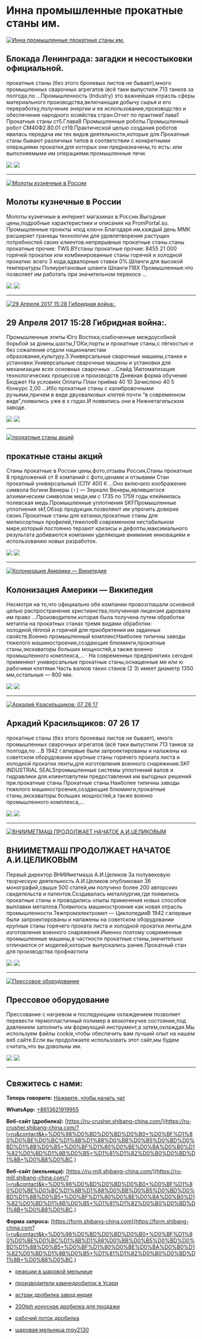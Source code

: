 # Инна промышленные прокатные станы им.

<a href="https://swt.shibang-china.com/?l=ru&img&k=%D0%98%D0%BD%D0%BD%D0%B0+%D0%BF%D1%80%D0%BE%D0%BC%D1%8B%D1%88%D0%BB%D0%B5%D0%BD%D0%BD%D1%8B%D0%B5+%D0%BF%D1%80%D0%BE%D0%BA%D0%B0%D1%82%D0%BD%D1%8B%D0%B5+%D1%81%D1%82%D0%B0%D0%BD%D1%8B+%D0%B8%D0%BC." target="_blank">![Инна промышленные прокатные станы им.](http://static.shibang-china.com/all-800x300/1343.jpg)</a>

## Блокада Ленинграда: загадки и несостыковки официальной.
прокатные станы (без этого броневых листов не бывает),много промышленных сварочных агрегатов (всё таки выпустили 713 танков за полгода,по …Промышленность (Industry) это важнейшая отрасль сферы материального производства,включающая добычу сырья и его переработку,получение энергии и ее использование,производство и обеспечение народного хозяйства стран.Отчет по практикеГлава1 Прокатные станы ст5.Глава8 Промышленные роботы.Промышленный робот СМ40Ф2.80.01 ст19.Практической целью создания роботов явилась передача им тех видов деятельности,которые для.Прокатные станы бывают различных типов в соответствии с конкретными операциями прокатки,для которых они предназначены,то есть:.или выполняемыми им операциями.промышленные печи.


<a href="https://whatsapp.shibangsoft.com/WhatsApp.php" target="_blank" title="WhatsApp">![](http://static.shibang-china.com/icon/whatsapp.png)</a> <a href="https://swt.shibang-china.com/?l=ru&icon&k=%D0%98%D0%BD%D0%BD%D0%B0+%D0%BF%D1%80%D0%BE%D0%BC%D1%8B%D1%88%D0%BB%D0%B5%D0%BD%D0%BD%D1%8B%D0%B5+%D0%BF%D1%80%D0%BE%D0%BA%D0%B0%D1%82%D0%BD%D1%8B%D0%B5+%D1%81%D1%82%D0%B0%D0%BD%D1%8B+%D0%B8%D0%BC." target="_blank">![](http://static.shibang-china.com/icon/chat-ru.png)</a>

---

<a href="https://swt.shibang-china.com/?l=ru&img&k=%D0%98%D0%BD%D0%BD%D0%B0+%D0%BF%D1%80%D0%BE%D0%BC%D1%8B%D1%88%D0%BB%D0%B5%D0%BD%D0%BD%D1%8B%D0%B5+%D0%BF%D1%80%D0%BE%D0%BA%D0%B0%D1%82%D0%BD%D1%8B%D0%B5+%D1%81%D1%82%D0%B0%D0%BD%D1%8B+%D0%B8%D0%BC." target="_blank">![Молоты кузнечные в России](http://static.shibang-china.com/all-800x300/278.jpg)</a>

## Молоты кузнечные в России
Молоты кузнечные в интернет магазинах в России.Выгодные цены,подробные характеристики и описания на PromPortal.su. Промышленные проекты &#171;под ключ&#187;.Благодаря им,каждый день ММК расширяет границы технологии для удовлетворения растущих потребностей своих клиентов.непрерывные прокатные станы.станы прокатные прочие: TWS.BYстаны прокатные прочие: 8455 21 000 горячей прокатки или комбинированные станы горячей и холодной прокатки: всего 3 кода,адвалорные ставки 0%.Шланги для высокой температуры Полиуретановые шланги Шланги ПВХ Промышленные.что позволяет им работать при значительном перекосе …


<a href="https://whatsapp.shibangsoft.com/WhatsApp.php" target="_blank" title="WhatsApp">![](http://static.shibang-china.com/icon/whatsapp.png)</a> <a href="https://swt.shibang-china.com/?l=ru&icon&k=%D0%98%D0%BD%D0%BD%D0%B0+%D0%BF%D1%80%D0%BE%D0%BC%D1%8B%D1%88%D0%BB%D0%B5%D0%BD%D0%BD%D1%8B%D0%B5+%D0%BF%D1%80%D0%BE%D0%BA%D0%B0%D1%82%D0%BD%D1%8B%D0%B5+%D1%81%D1%82%D0%B0%D0%BD%D1%8B+%D0%B8%D0%BC." target="_blank">![](http://static.shibang-china.com/icon/chat-ru.png)</a>

---

<a href="https://swt.shibang-china.com/?l=ru&img&k=%D0%98%D0%BD%D0%BD%D0%B0+%D0%BF%D1%80%D0%BE%D0%BC%D1%8B%D1%88%D0%BB%D0%B5%D0%BD%D0%BD%D1%8B%D0%B5+%D0%BF%D1%80%D0%BE%D0%BA%D0%B0%D1%82%D0%BD%D1%8B%D0%B5+%D1%81%D1%82%D0%B0%D0%BD%D1%8B+%D0%B8%D0%BC." target="_blank">![29 Апреля 2017 15:28 Гибридная война:.](http://static.shibang-china.com/all-800x300/1375.jpg)</a>

## 29 Апреля 2017 15:28 Гибридная война:.
Промышленные элиты Юго Востока,озабоченные междоусобной борьбой за домны,шахты,ГОКи,порты и прокатные станы,с лёгкостью и без сожаления отдали националистам образование,культуру.3.Универсальные сварочные машины,станки и установки.Универсальные сварочные машины и установки для механизации всех основных сварочных …Слайд 1Автоматизация технологических процессов и производств Дневная форма обучения Бюджет На условиях Оплаты План приёма 40 10 Зачислено 40 5 Конкурс 2,00 …Ибо прокатные станы с калибровочными ручьями,причем в виде двухвалковых клетей почти “в современном виде”,появились уже в х годах.И появились они в Нижнетагильском заводе.


<a href="https://whatsapp.shibangsoft.com/WhatsApp.php" target="_blank" title="WhatsApp">![](http://static.shibang-china.com/icon/whatsapp.png)</a> <a href="https://swt.shibang-china.com/?l=ru&icon&k=%D0%98%D0%BD%D0%BD%D0%B0+%D0%BF%D1%80%D0%BE%D0%BC%D1%8B%D1%88%D0%BB%D0%B5%D0%BD%D0%BD%D1%8B%D0%B5+%D0%BF%D1%80%D0%BE%D0%BA%D0%B0%D1%82%D0%BD%D1%8B%D0%B5+%D1%81%D1%82%D0%B0%D0%BD%D1%8B+%D0%B8%D0%BC." target="_blank">![](http://static.shibang-china.com/icon/chat-ru.png)</a>

---

<a href="https://swt.shibang-china.com/?l=ru&img&k=%D0%98%D0%BD%D0%BD%D0%B0+%D0%BF%D1%80%D0%BE%D0%BC%D1%8B%D1%88%D0%BB%D0%B5%D0%BD%D0%BD%D1%8B%D0%B5+%D0%BF%D1%80%D0%BE%D0%BA%D0%B0%D1%82%D0%BD%D1%8B%D0%B5+%D1%81%D1%82%D0%B0%D0%BD%D1%8B+%D0%B8%D0%BC." target="_blank">![прокатные станы акций](http://static.shibang-china.com/all-800x300/664.jpg)</a>

## прокатные станы акций
Станы прокатные в России цены,фото,отзывы Россия,Станы прокатные 8 предложений от 8 компаний с фото,ценами и отзывами Стан прокатный универсальный (СПУ 400 К …Оно включало изображение символа богини Венеры (♀) — Зеркало Венеры,являвшегося алхимическим символом меди,им с 1735 по 1759 годы клеймилась полевская медь.Промышленные уплотнения SKFПромышленные уплотнения skf,Обзор продукции.позволяют им упрочить доверие своих.Прокатные станы для катанки,прокатные станы для мелкосортных профилей,тяжелоеВ современном нестабильном мире,который постоянно терзают кризисы и дефолты,максимального результата добиваются компании уделяющие внимание инновациям и использованию новых разработок.


<a href="https://whatsapp.shibangsoft.com/WhatsApp.php" target="_blank" title="WhatsApp">![](http://static.shibang-china.com/icon/whatsapp.png)</a> <a href="https://swt.shibang-china.com/?l=ru&icon&k=%D0%98%D0%BD%D0%BD%D0%B0+%D0%BF%D1%80%D0%BE%D0%BC%D1%8B%D1%88%D0%BB%D0%B5%D0%BD%D0%BD%D1%8B%D0%B5+%D0%BF%D1%80%D0%BE%D0%BA%D0%B0%D1%82%D0%BD%D1%8B%D0%B5+%D1%81%D1%82%D0%B0%D0%BD%D1%8B+%D0%B8%D0%BC." target="_blank">![](http://static.shibang-china.com/icon/chat-ru.png)</a>

---

<a href="https://swt.shibang-china.com/?l=ru&img&k=%D0%98%D0%BD%D0%BD%D0%B0+%D0%BF%D1%80%D0%BE%D0%BC%D1%8B%D1%88%D0%BB%D0%B5%D0%BD%D0%BD%D1%8B%D0%B5+%D0%BF%D1%80%D0%BE%D0%BA%D0%B0%D1%82%D0%BD%D1%8B%D0%B5+%D1%81%D1%82%D0%B0%D0%BD%D1%8B+%D0%B8%D0%BC." target="_blank">![Колонизация Америки — Википедия](http://static.shibang-china.com/all-800x300/319.jpg)</a>

## Колонизация Америки — Википедия
Несмотря на то,что официально обе компании провозглашали основной целью распространение христианства,полученная лицензия даровала им право …Производители.которая была получена путем обработки металла на прокатных станах тремя видами обработки: холодной,тёплой и горячей для приобретения им заданных свойств.Военно промышленный комплексНаиболее типичны заводы тяжелого машиностроения,создающие блюминги,прокатные станы,экскаваторы больших мощностей,а также военно промышленного комплекса,…&nbsp;&#0183;&#32;На современных предприятиях сегодня применяют универсальные прокатные станы,оснащенные мя или ю рабочими клетями.Часть валков таких станов (2 3) имеет диаметр 1350 мм,остальные — 800 мм.


<a href="https://whatsapp.shibangsoft.com/WhatsApp.php" target="_blank" title="WhatsApp">![](http://static.shibang-china.com/icon/whatsapp.png)</a> <a href="https://swt.shibang-china.com/?l=ru&icon&k=%D0%98%D0%BD%D0%BD%D0%B0+%D0%BF%D1%80%D0%BE%D0%BC%D1%8B%D1%88%D0%BB%D0%B5%D0%BD%D0%BD%D1%8B%D0%B5+%D0%BF%D1%80%D0%BE%D0%BA%D0%B0%D1%82%D0%BD%D1%8B%D0%B5+%D1%81%D1%82%D0%B0%D0%BD%D1%8B+%D0%B8%D0%BC." target="_blank">![](http://static.shibang-china.com/icon/chat-ru.png)</a>

---

<a href="https://swt.shibang-china.com/?l=ru&img&k=%D0%98%D0%BD%D0%BD%D0%B0+%D0%BF%D1%80%D0%BE%D0%BC%D1%8B%D1%88%D0%BB%D0%B5%D0%BD%D0%BD%D1%8B%D0%B5+%D0%BF%D1%80%D0%BE%D0%BA%D0%B0%D1%82%D0%BD%D1%8B%D0%B5+%D1%81%D1%82%D0%B0%D0%BD%D1%8B+%D0%B8%D0%BC." target="_blank">![Аркадий Красильщиков: 07 26 17](http://static.shibang-china.com/all-800x300/1373.jpg)</a>

## Аркадий Красильщиков: 07 26 17
прокатные станы (без этого броневых листов не бывает), много промышленных сварочных агрегатов (всё таки выпустили 713 танков за полгода,по …В 1942 г.впервые были запроектированы и налажены на советском оборудовании крупные станы горячего проката листа и холодной прокатки ленты,для изготовления военного снаряжения.SKF INDUSTRIAL SEALSпромышленные системы уплотнений валов и гидравлики для.клиентовпутем предоставления им выгодных решений при.прокатные станы Прокатные станы.Наиболее типичны заводы тяжелого машиностроения,создающие блюминги,прокатные станы,экскаваторы больших мощностей,а также военно промышленного комплекса,…


<a href="https://whatsapp.shibangsoft.com/WhatsApp.php" target="_blank" title="WhatsApp">![](http://static.shibang-china.com/icon/whatsapp.png)</a> <a href="https://swt.shibang-china.com/?l=ru&icon&k=%D0%98%D0%BD%D0%BD%D0%B0+%D0%BF%D1%80%D0%BE%D0%BC%D1%8B%D1%88%D0%BB%D0%B5%D0%BD%D0%BD%D1%8B%D0%B5+%D0%BF%D1%80%D0%BE%D0%BA%D0%B0%D1%82%D0%BD%D1%8B%D0%B5+%D1%81%D1%82%D0%B0%D0%BD%D1%8B+%D0%B8%D0%BC." target="_blank">![](http://static.shibang-china.com/icon/chat-ru.png)</a>

---

<a href="https://swt.shibang-china.com/?l=ru&img&k=%D0%98%D0%BD%D0%BD%D0%B0+%D0%BF%D1%80%D0%BE%D0%BC%D1%8B%D1%88%D0%BB%D0%B5%D0%BD%D0%BD%D1%8B%D0%B5+%D0%BF%D1%80%D0%BE%D0%BA%D0%B0%D1%82%D0%BD%D1%8B%D0%B5+%D1%81%D1%82%D0%B0%D0%BD%D1%8B+%D0%B8%D0%BC." target="_blank">![ВНИИМЕТМАШ ПРОДОЛЖАЕТ НАЧАТОЕ А.И.ЦЕЛИКОВЫМ](http://static.shibang-china.com/all-800x300/21.jpg)</a>

## ВНИИМЕТМАШ ПРОДОЛЖАЕТ НАЧАТОЕ А.И.ЦЕЛИКОВЫМ
Первый директор ВНИИметмаша А.И.Целиков За полувековую творческую деятельность А.И.Целиков опубликовал 36 монографий,свыше 500 статей,им получено более 200 авторских свидетельств и патентов.Создавалась металлургия,где появились прокатные станы и проводились опыты применения новых способов выплавки металлов.Появилось машиностроение как новая отрасль промышленности.Тяжпромэлектромет — ЦиклопедияВ 1942 г.впервые были запроектированы и налажены на советском оборудовании крупные станы горячего проката листа и холодной прокатки ленты,для изготовления военного снаряжения.Именно поэтому современные промышленные машины,в частности прокатные станы,значительно отличаются от моделей,которые выпускались ранее.Прокатный стан для производства профнастила


<a href="https://whatsapp.shibangsoft.com/WhatsApp.php" target="_blank" title="WhatsApp">![](http://static.shibang-china.com/icon/whatsapp.png)</a> <a href="https://swt.shibang-china.com/?l=ru&icon&k=%D0%98%D0%BD%D0%BD%D0%B0+%D0%BF%D1%80%D0%BE%D0%BC%D1%8B%D1%88%D0%BB%D0%B5%D0%BD%D0%BD%D1%8B%D0%B5+%D0%BF%D1%80%D0%BE%D0%BA%D0%B0%D1%82%D0%BD%D1%8B%D0%B5+%D1%81%D1%82%D0%B0%D0%BD%D1%8B+%D0%B8%D0%BC." target="_blank">![](http://static.shibang-china.com/icon/chat-ru.png)</a>

---

<a href="https://swt.shibang-china.com/?l=ru&img&k=%D0%98%D0%BD%D0%BD%D0%B0+%D0%BF%D1%80%D0%BE%D0%BC%D1%8B%D1%88%D0%BB%D0%B5%D0%BD%D0%BD%D1%8B%D0%B5+%D0%BF%D1%80%D0%BE%D0%BA%D0%B0%D1%82%D0%BD%D1%8B%D0%B5+%D1%81%D1%82%D0%B0%D0%BD%D1%8B+%D0%B8%D0%BC." target="_blank">![Прессовое оборудование](http://static.shibang-china.com/all-800x300/218.jpg)</a>

## Прессовое оборудование
Прессование с нагревом и последующим охлаждением позволяет перевести термопластичный полимер в вязкотекучее состояние,под давлением заполнить им формующий инструмент,а затем,охлаждая.Мы используем файлы cookie,чтобы обеспечить вам лучший опыт на нашем веб сайте.Если вы продолжаете использовать этот сайт,мы будем считать,что вы довольны им.

<a href="https://whatsapp.shibangsoft.com/WhatsApp.php" target="_blank" title="WhatsApp">![](http://static.shibang-china.com/icon/whatsapp.png)</a> <a href="https://swt.shibang-china.com/?l=ru&icon&k=%D0%98%D0%BD%D0%BD%D0%B0+%D0%BF%D1%80%D0%BE%D0%BC%D1%8B%D1%88%D0%BB%D0%B5%D0%BD%D0%BD%D1%8B%D0%B5+%D0%BF%D1%80%D0%BE%D0%BA%D0%B0%D1%82%D0%BD%D1%8B%D0%B5+%D1%81%D1%82%D0%B0%D0%BD%D1%8B+%D0%B8%D0%BC." target="_blank">![](http://static.shibang-china.com/icon/chat-ru.png)</a>

---
## Свяжитесь с нами:

**Теперь говорите:** [Нажмите, чтобы начать чат](https://swt.shibang-china.com?l=ru&contact&k=%D0%98%D0%BD%D0%BD%D0%B0+%D0%BF%D1%80%D0%BE%D0%BC%D1%8B%D1%88%D0%BB%D0%B5%D0%BD%D0%BD%D1%8B%D0%B5+%D0%BF%D1%80%D0%BE%D0%BA%D0%B0%D1%82%D0%BD%D1%8B%D0%B5+%D1%81%D1%82%D0%B0%D0%BD%D1%8B+%D0%B8%D0%BC.)

**WhatsApp:**  [+8613621919955](https://whatsapp.shibangsoft.com/WhatsApp.php)

**Веб-сайт (дробилка):** [https://ru-crusher.shibang-china.com/](https://ru-crusher.shibang-china.com/?l=ru&contact&k=%D0%98%D0%BD%D0%BD%D0%B0+%D0%BF%D1%80%D0%BE%D0%BC%D1%8B%D1%88%D0%BB%D0%B5%D0%BD%D0%BD%D1%8B%D0%B5+%D0%BF%D1%80%D0%BE%D0%BA%D0%B0%D1%82%D0%BD%D1%8B%D0%B5+%D1%81%D1%82%D0%B0%D0%BD%D1%8B+%D0%B8%D0%BC.)

**Веб-сайт (мельница):** [https://ru-mill.shibang-china.com/](https://ru-mill.shibang-china.com/?l=ru&contact&k=%D0%98%D0%BD%D0%BD%D0%B0+%D0%BF%D1%80%D0%BE%D0%BC%D1%8B%D1%88%D0%BB%D0%B5%D0%BD%D0%BD%D1%8B%D0%B5+%D0%BF%D1%80%D0%BE%D0%BA%D0%B0%D1%82%D0%BD%D1%8B%D0%B5+%D1%81%D1%82%D0%B0%D0%BD%D1%8B+%D0%B8%D0%BC.)

**Форма запроса:** [https://form.shibang-china.com](https://form.shibang-china.com?l=ru&contact&k=%D0%98%D0%BD%D0%BD%D0%B0+%D0%BF%D1%80%D0%BE%D0%BC%D1%8B%D1%88%D0%BB%D0%B5%D0%BD%D0%BD%D1%8B%D0%B5+%D0%BF%D1%80%D0%BE%D0%BA%D0%B0%D1%82%D0%BD%D1%8B%D0%B5+%D1%81%D1%82%D0%B0%D0%BD%D1%8B+%D0%B8%D0%BC.)

* [реакции в шаровой мельнице](../131/%D1%80%D0%B5%D0%B0%D0%BA%D1%86%D0%B8%D0%B8%20%D0%B2%20%D1%88%D0%B0%D1%80%D0%BE%D0%B2%D0%BE%D0%B9%20%D0%BC%D0%B5%D0%BB%D1%8C%D0%BD%D0%B8%D1%86%D0%B5.md)

* [производители камнедробилок в Усари](../135/%D0%BF%D1%80%D0%BE%D0%B8%D0%B7%D0%B2%D0%BE%D0%B4%D0%B8%D1%82%D0%B5%D0%BB%D0%B8%20%D0%BA%D0%B0%D0%BC%D0%BD%D0%B5%D0%B4%D1%80%D0%BE%D0%B1%D0%B8%D0%BB%D0%BE%D0%BA%20%D0%B2%20%D0%A3%D1%81%D0%B0%D1%80%D0%B8.md)

* [астрак дробилка завод индия](../131/%D0%B0%D1%81%D1%82%D1%80%D0%B0%D0%BA%20%D0%B4%D1%80%D0%BE%D0%B1%D0%B8%D0%BB%D0%BA%D0%B0%20%D0%B7%D0%B0%D0%B2%D0%BE%D0%B4%20%D0%B8%D0%BD%D0%B4%D0%B8%D1%8F.md)

* [200tph конусная дробилка для продажи](../131/200tph%20%D0%BA%D0%BE%D0%BD%D1%83%D1%81%D0%BD%D0%B0%D1%8F%20%D0%B4%D1%80%D0%BE%D0%B1%D0%B8%D0%BB%D0%BA%D0%B0%20%D0%B4%D0%BB%D1%8F%20%D0%BF%D1%80%D0%BE%D0%B4%D0%B0%D0%B6%D0%B8.md)

* [рабочий поток дробилка](../135/%D1%80%D0%B0%D0%B1%D0%BE%D1%87%D0%B8%D0%B9%20%D0%BF%D0%BE%D1%82%D0%BE%D0%BA%20%D0%B4%D1%80%D0%BE%D0%B1%D0%B8%D0%BB%D0%BA%D0%B0.md)

* [шаровая мельница mqy2130](../133/%D1%88%D0%B0%D1%80%D0%BE%D0%B2%D0%B0%D1%8F%20%D0%BC%D0%B5%D0%BB%D1%8C%D0%BD%D0%B8%D1%86%D0%B0%20mqy2130.md)